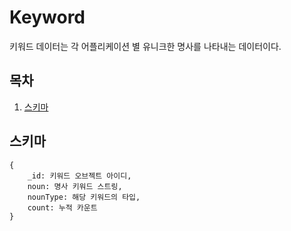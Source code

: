 # Keyword

키워드 데이터는 각 어플리케이션 별 유니크한 명사를 나타내는 데이터이다.

## 목차
1. [스키마](#schema)

## <a name="schema"></a> 스키마

```
{
    _id: 키워드 오브젝트 아이디,
    noun: 명사 키워드 스트링,
    nounType: 해당 키워드의 타입,
    count: 누적 카운트
}
```

